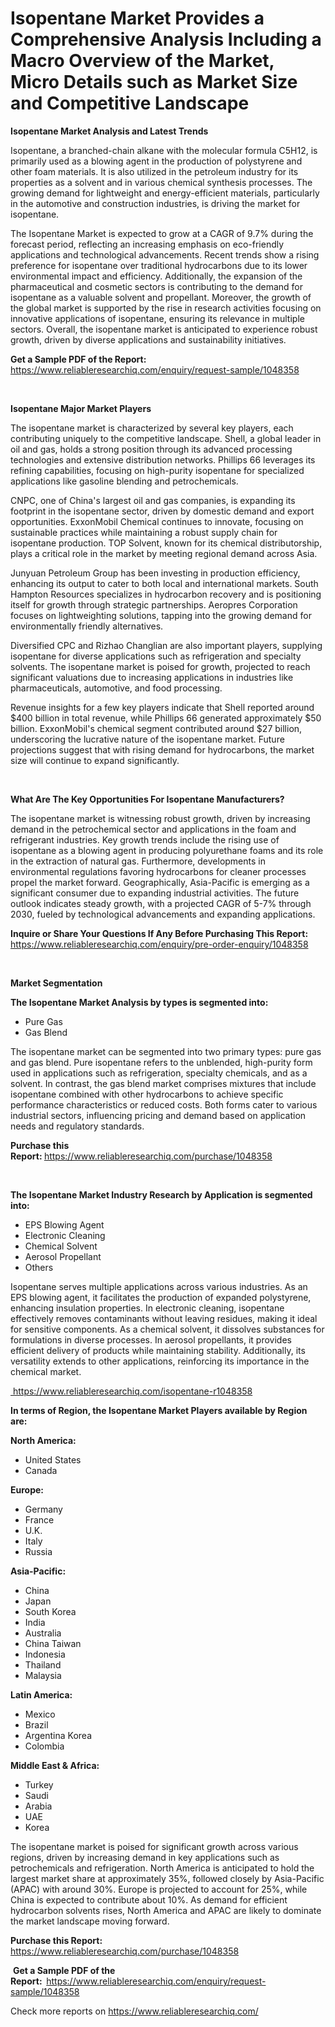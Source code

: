 <p><h1>Isopentane Market Provides a Comprehensive Analysis Including a Macro Overview of the Market, Micro Details such as Market Size and Competitive Landscape</h1></p><p><strong>Isopentane Market Analysis and Latest Trends</strong></p>
<p><p>Isopentane, a branched-chain alkane with the molecular formula C5H12, is primarily used as a blowing agent in the production of polystyrene and other foam materials. It is also utilized in the petroleum industry for its properties as a solvent and in various chemical synthesis processes. The growing demand for lightweight and energy-efficient materials, particularly in the automotive and construction industries, is driving the market for isopentane.</p><p>The Isopentane Market is expected to grow at a CAGR of 9.7% during the forecast period, reflecting an increasing emphasis on eco-friendly applications and technological advancements. Recent trends show a rising preference for isopentane over traditional hydrocarbons due to its lower environmental impact and efficiency. Additionally, the expansion of the pharmaceutical and cosmetic sectors is contributing to the demand for isopentane as a valuable solvent and propellant. Moreover, the growth of the global market is supported by the rise in research activities focusing on innovative applications of isopentane, ensuring its relevance in multiple sectors. Overall, the isopentane market is anticipated to experience robust growth, driven by diverse applications and sustainability initiatives.</p></p>
<p><strong>Get a Sample PDF of the Report:&nbsp;</strong> <a href="https://www.reliableresearchiq.com/enquiry/request-sample/1048358?utm_campaign=2469&utm_medium=2&utm_source=Github&utm_content=ia&utm_term=01042025&utm_id=isopentane">https://www.reliableresearchiq.com/enquiry/request-sample/1048358</a></p>
<p>&nbsp;</p>
<p><strong>Isopentane Major Market Players</strong></p>
<p><p>The isopentane market is characterized by several key players, each contributing uniquely to the competitive landscape. Shell, a global leader in oil and gas, holds a strong position through its advanced processing technologies and extensive distribution networks. Phillips 66 leverages its refining capabilities, focusing on high-purity isopentane for specialized applications like gasoline blending and petrochemicals.</p><p>CNPC, one of China's largest oil and gas companies, is expanding its footprint in the isopentane sector, driven by domestic demand and export opportunities. ExxonMobil Chemical continues to innovate, focusing on sustainable practices while maintaining a robust supply chain for isopentane production. TOP Solvent, known for its chemical distributorship, plays a critical role in the market by meeting regional demand across Asia.</p><p>Junyuan Petroleum Group has been investing in production efficiency, enhancing its output to cater to both local and international markets. South Hampton Resources specializes in hydrocarbon recovery and is positioning itself for growth through strategic partnerships. Aeropres Corporation focuses on lightweighting solutions, tapping into the growing demand for environmentally friendly alternatives.</p><p>Diversified CPC and Rizhao Changlian are also important players, supplying isopentane for diverse applications such as refrigeration and specialty solvents. The isopentane market is poised for growth, projected to reach significant valuations due to increasing applications in industries like pharmaceuticals, automotive, and food processing.</p><p>Revenue insights for a few key players indicate that Shell reported around $400 billion in total revenue, while Phillips 66 generated approximately $50 billion. ExxonMobil's chemical segment contributed around $27 billion, underscoring the lucrative nature of the isopentane market. Future projections suggest that with rising demand for hydrocarbons, the market size will continue to expand significantly.</p></p>
<p>&nbsp;</p>
<p><strong>What Are The Key Opportunities For Isopentane Manufacturers?</strong></p>
<p><p>The isopentane market is witnessing robust growth, driven by increasing demand in the petrochemical sector and applications in the foam and refrigerant industries. Key growth trends include the rising use of isopentane as a blowing agent in producing polyurethane foams and its role in the extraction of natural gas. Furthermore, developments in environmental regulations favoring hydrocarbons for cleaner processes propel the market forward. Geographically, Asia-Pacific is emerging as a significant consumer due to expanding industrial activities. The future outlook indicates steady growth, with a projected CAGR of 5-7% through 2030, fueled by technological advancements and expanding applications.</p></p>
<p><strong>Inquire or Share Your Questions If Any Before Purchasing This Report:</strong> <a href="https://www.reliableresearchiq.com/enquiry/pre-order-enquiry/1048358?utm_campaign=2469&utm_medium=2&utm_source=Github&utm_content=ia&utm_term=01042025&utm_id=isopentane">https://www.reliableresearchiq.com/enquiry/pre-order-enquiry/1048358</a></p>
<p>&nbsp;</p>
<p><strong>Market Segmentation</strong></p>
<p><strong>The Isopentane Market Analysis by types is segmented into:</strong></p>
<p><ul><li>Pure Gas</li><li>Gas Blend</li></ul></p>
<p><p>The isopentane market can be segmented into two primary types: pure gas and gas blend. Pure isopentane refers to the unblended, high-purity form used in applications such as refrigeration, specialty chemicals, and as a solvent. In contrast, the gas blend market comprises mixtures that include isopentane combined with other hydrocarbons to achieve specific performance characteristics or reduced costs. Both forms cater to various industrial sectors, influencing pricing and demand based on application needs and regulatory standards.</p></p>
<p><strong>Purchase this Report:&nbsp;</strong><a href="https://www.reliableresearchiq.com/purchase/1048358?utm_campaign=2469&utm_medium=2&utm_source=Github&utm_content=ia&utm_term=01042025&utm_id=isopentane">https://www.reliableresearchiq.com/purchase/1048358</a></p>
<p>&nbsp;</p>
<p><strong>The Isopentane Market Industry Research by Application is segmented into:</strong></p>
<p><ul><li>EPS Blowing Agent</li><li>Electronic Cleaning</li><li>Chemical Solvent</li><li>Aerosol Propellant</li><li>Others</li></ul></p>
<p><p>Isopentane serves multiple applications across various industries. As an EPS blowing agent, it facilitates the production of expanded polystyrene, enhancing insulation properties. In electronic cleaning, isopentane effectively removes contaminants without leaving residues, making it ideal for sensitive components. As a chemical solvent, it dissolves substances for formulations in diverse processes. In aerosol propellants, it provides efficient delivery of products while maintaining stability. Additionally, its versatility extends to other applications, reinforcing its importance in the chemical market.</p></p>
<p><a href="https://www.reliableresearchiq.com/isopentane-r1048358?utm_campaign=2469&utm_medium=2&utm_source=Github&utm_content=ia&utm_term=01042025&utm_id=isopentane">&nbsp;https://www.reliableresearchiq.com/isopentane-r1048358</a></p>
<p><strong>In terms of Region, the Isopentane Market Players available by Region are:</strong></p>
<p>
    <p> <strong> North America: </strong>
        <ul>
            <li>United States</li>
            <li>Canada</li>
        </ul>
        </p> 
    <p> <strong> Europe: </strong>
        <ul>
            <li>Germany</li>
            <li>France</li>
            <li>U.K.</li>
            <li>Italy</li>
            <li>Russia</li>
        </ul>
        </p> 
    <p> <strong> Asia-Pacific: </strong>
        <ul>
            <li>China</li>
            <li>Japan</li>
            <li>South Korea</li>
            <li>India</li>
            <li>Australia</li>
            <li>China Taiwan</li>
            <li>Indonesia</li>
            <li>Thailand</li>
            <li>Malaysia</li>
        </ul>
        </p> 
    <p> <strong> Latin America: </strong>
        <ul>
            <li>Mexico</li>
            <li>Brazil</li>
            <li>Argentina Korea</li>
            <li>Colombia</li>
        </ul>
        </p> 
    <p> <strong> Middle East & Africa: </strong>
        <ul>
            <li>Turkey</li>
            <li>Saudi</li>
            <li>Arabia</li>
            <li>UAE</li>
            <li>Korea</li>
        </ul>
    </p>
    </p>
<p><p>The isopentane market is poised for significant growth across various regions, driven by increasing demand in key applications such as petrochemicals and refrigeration. North America is anticipated to hold the largest market share at approximately 35%, followed closely by Asia-Pacific (APAC) with around 30%. Europe is projected to account for 25%, while China is expected to contribute about 10%. As demand for efficient hydrocarbon solvents rises, North America and APAC are likely to dominate the market landscape moving forward.</p></p>
<p><strong>Purchase this Report: </strong><a href="https://www.reliableresearchiq.com/purchase/1048358?utm_campaign=2469&utm_medium=2&utm_source=Github&utm_content=ia&utm_term=01042025&utm_id=isopentane">https://www.reliableresearchiq.com/purchase/1048358</a></p>
<p>&nbsp;<strong>Get a Sample PDF of the Report:&nbsp;&nbsp;</strong><a href="https://www.reliableresearchiq.com/enquiry/request-sample/1048358?utm_campaign=2469&utm_medium=2&utm_source=Github&utm_content=ia&utm_term=01042025&utm_id=isopentane">https://www.reliableresearchiq.com/enquiry/request-sample/1048358</a></p>
<p><strong></strong></p>
<p>Check more reports on <a href="https://www.reliableresearchiq.com/?utm_campaign=2469&utm_medium=2&utm_source=Github&utm_content=ia&utm_term=01042025&utm_id=isopentane">https://www.reliableresearchiq.com/</a></p>